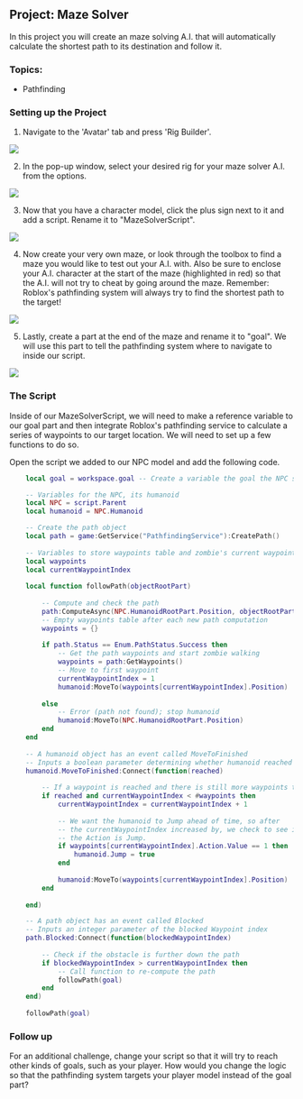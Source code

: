 ## Project: Maze Solver

In this project you will create an maze solving A.I. that will automatically calculate the shortest path to its destination and follow it.

### Topics:

  - Pathfinding

### Setting up the Project

1. Navigate to the 'Avatar' tab and press 'Rig Builder'.

![](https://storage.googleapis.com/cm-image-repository.appspot.com/roblox_3/Module%2002%20Pathfinding/Maze%20Solver/8f8b4604-560b-4e49-abc7-981363182952.png)

2. In the pop-up window, select your desired rig for your maze solver A.I. from the options.

![](https://storage.googleapis.com/cm-image-repository.appspot.com/roblox_3/Module%2002%20Pathfinding/Maze%20Solver/dd2b80fe-cdf7-49a7-b99d-111d69643166.png)

3. Now that you have a character model, click the plus sign next to it and add a script. Rename it to "MazeSolverScript".

![](https://storage.googleapis.com/cm-image-repository.appspot.com/roblox_3/Module%2002%20Pathfinding/Maze%20Solver/626d0ea5-df48-4166-b305-8b46c8933856.png)

4. Now create your very own maze, or look through the toolbox to find a maze you would like to test out your A.I. with. Also be sure to enclose your A.I. character at the start of the maze (highlighted in red) so that the A.I. will not try to cheat by going around the maze. Remember: Roblox's pathfinding system will always try to find the shortest path to the target!

![](https://storage.googleapis.com/cm-image-repository.appspot.com/roblox_3/Module%2002%20Pathfinding/Maze%20Solver/dd737614-934f-47cf-9773-2c0e340bb037.png)

5. Lastly, create a part at the end of the maze and rename it to "goal". We will use this part to tell the pathfinding system where to navigate to inside our script.

![](https://storage.googleapis.com/cm-image-repository.appspot.com/roblox_3/Module%2002%20Pathfinding/Maze%20Solver/a9ceda45-be61-4f7c-b820-71c6b6fca097.png)

### The Script

Inside of our MazeSolverScript, we will need to make a reference variable to our goal part and then integrate Roblox's pathfinding service to calculate a series of waypoints to our target location. We will need to set up a few functions to do so.

Open the script we added to our NPC model and add the following code.

```lua
    local goal = workspace.goal -- Create a variable the goal the NPC should attempt to reach

    -- Variables for the NPC, its humanoid
    local NPC = script.Parent
    local humanoid = NPC.Humanoid

    -- Create the path object
    local path = game:GetService("PathfindingService"):CreatePath()
    
    -- Variables to store waypoints table and zombie's current waypoint
    local waypoints
    local currentWaypointIndex
    
    local function followPath(objectRootPart)
        
        -- Compute and check the path
        path:ComputeAsync(NPC.HumanoidRootPart.Position, objectRootPart.Position)
        -- Empty waypoints table after each new path computation
        waypoints = {}
        
        if path.Status == Enum.PathStatus.Success then
            -- Get the path waypoints and start zombie walking
            waypoints = path:GetWaypoints()
            -- Move to first waypoint
            currentWaypointIndex = 1
            humanoid:MoveTo(waypoints[currentWaypointIndex].Position)
            
        else
            -- Error (path not found); stop humanoid
            humanoid:MoveTo(NPC.HumanoidRootPart.Position)
        end
    end
    
    -- A humanoid object has an event called MoveToFinished
    -- Inputs a boolean parameter determining whether humanoid reached goal before 8 sec timeout.
    humanoid.MoveToFinished:Connect(function(reached)
        
        -- If a waypoint is reached and there is still more waypoints to go...
        if reached and currentWaypointIndex < #waypoints then
            currentWaypointIndex = currentWaypointIndex + 1
            
            -- We want the humanoid to Jump ahead of time, so after
            -- the currentWaypointIndex increased by, we check to see if 
            -- the Action is Jump.
            if waypoints[currentWaypointIndex].Action.Value == 1 then
                humanoid.Jump = true
            end
            
            humanoid:MoveTo(waypoints[currentWaypointIndex].Position)
        end
        
    end)

    -- A path object has an event called Blocked
    -- Inputs an integer parameter of the blocked Waypoint index 
    path.Blocked:Connect(function(blockedWaypointIndex)
        
        -- Check if the obstacle is further down the path
        if blockedWaypointIndex > currentWaypointIndex then
            -- Call function to re-compute the path
            followPath(goal)
        end
    end)
    
    followPath(goal)
```

### Follow up

For an additional challenge, change your script so that it will try to reach other kinds of goals, such as your player. How would you change the logic so that the pathfinding system targets your player model instead of the goal part?

